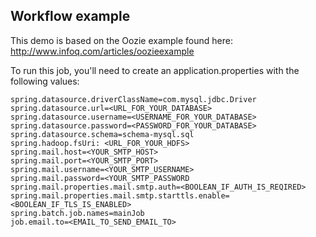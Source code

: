 ## Workflow example
This demo is based on the Oozie example found here: http://www.infoq.com/articles/oozieexample

To run this job, you'll need to create an application.properties with the following values:

```
spring.datasource.driverClassName=com.mysql.jdbc.Driver
spring.datasource.url=<URL_FOR_YOUR_DATABASE>
spring.datasource.username=<USERNAME_FOR_YOUR_DATABASE>
spring.datasource.password=<PASSWORD_FOR_YOUR_DATABASE>
spring.datasource.schema=schema-mysql.sql
spring.hadoop.fsUri: <URL_FOR_YOUR_HDFS>
spring.mail.host=<YOUR_SMTP_HOST>
spring.mail.port=<YOUR_SMTP_PORT>
spring.mail.username=<YOUR_SMTP_USERNAME>
spring.mail.password=<YOUR_SMTP_PASSWORD
spring.mail.properties.mail.smtp.auth=<BOOLEAN_IF_AUTH_IS_REQIRED>
spring.mail.properties.mail.smtp.starttls.enable=<BOOLEAN_IF_TLS_IS_ENABLED>
spring.batch.job.names=mainJob
job.email.to=<EMAIL_TO_SEND_EMAIL_TO>
```
